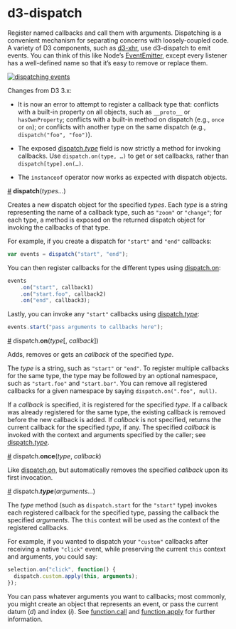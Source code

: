 # d3-dispatch

Register named callbacks and call them with arguments. Dispatching is a convenient mechanism for separating concerns with loosely-coupled code. A variety of D3 components, such as [d3-xhr](https://github.com/d3/d3-xhr), use d3-dispatch to emit events. You can think of this like Node’s [EventEmitter](https://nodejs.org/api/events.html), except every listener has a well-defined name so that it’s easy to remove or replace them.

[![dispatching events](http://bl.ocks.org/mbostock/raw/5872848/thumbnail.png)](http://bl.ocks.org/mbostock/5872848)

Changes from D3 3.x:

* It is now an error to attempt to register a callback type that: conflicts with a built-in property on all objects, such as `__proto__` or `hasOwnProperty`; conflicts with a built-in method on dispatch (e.g., `once` or `on`); or conflicts with another type on the same dispatch (e.g., `dispatch("foo", "foo")`).

* The exposed [dispatch.*type*](#type) field is now strictly a method for invoking callbacks. Use `dispatch.on(type, …)` to get or set callbacks, rather than `dispatch[type].on(…)`.

* The `instanceof` operator now works as expected with dispatch objects.

<a name="dispatch" href="#dispatch">#</a> <b>dispatch</b>(<i>types…</i>)

Creates a new dispatch object for the specified *types*. Each *type* is a string representing the name of a callback type, such as `"zoom"` or `"change"`; for each type, a method is exposed on the returned dispatch object for invoking the callbacks of that type.

For example, if you create a dispatch for `"start"` and `"end"` callbacks:

```js
var events = dispatch("start", "end");
```

You can then register callbacks for the different types using [dispatch.on](#on):

```js
events
    .on("start", callback1)
    .on("start.foo", callback2)
    .on("end", callback3);
```

Lastly, you can invoke any `"start"` callbacks using [dispatch.*type*](#type):

```js
events.start("pass arguments to callbacks here");
```

<a name="on" href="#on">#</a> dispatch.<b>on</b>(<i>type</i>[, <i>callback</i>])

Adds, removes or gets an *callback* of the specified *type*.

The *type* is a string, such as `"start"` or `"end"`. To register multiple callbacks for the same type, the type may be followed by an optional namespace, such as `"start.foo"` and `"start.bar"`. You can remove all registered callbacks for a given namespace by saying `dispatch.on(".foo", null)`.

If a *callback* is specified, it is registered for the specified *type*. If a callback was already registered for the same type, the existing callback is removed before the new callback is added. If *callback* is not specified, returns the current callback for the specified *type*, if any. The specified *callback* is invoked with the context and arguments specified by the caller; see [dispatch.*type*](#type).

<a name="once" href="#once">#</a> dispatch.<b>once</b>(<i>type</i>, <i>callback</i>)

Like [dispatch.on](#on), but automatically removes the specified *callback* upon its first invocation.

<a name="type" href="#type">#</a> dispatch.<b>*type*</b>(<i>arguments…</i>)

The *type* method (such as `dispatch.start` for the `"start"` type) invokes each registered callback for the specified type, passing the callback the specified *arguments*. The `this` context will be used as the context of the registered callbacks.

For example, if you wanted to dispatch your `"custom"` callbacks after receiving a native `"click"` event, while preserving the current `this` context and arguments, you could say:

```js
selection.on("click", function() {
  dispatch.custom.apply(this, arguments);
});
```

You can pass whatever arguments you want to callbacks; most commonly, you might create an object that represents an event, or pass the current datum (*d*) and index (*i*). See [function.call](https://developer.mozilla.org/en/JavaScript/Reference/Global_Objects/Function/Call) and [function.apply](https://developer.mozilla.org/en/JavaScript/Reference/Global_Objects/Function/Apply) for further information.
